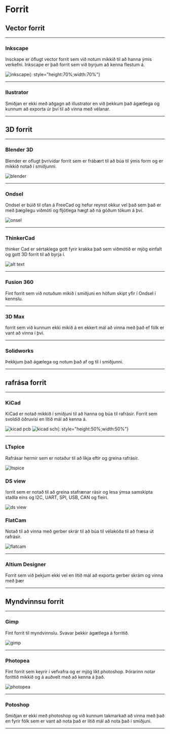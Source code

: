 # Forrit

## Vector forrit

---

### Inkscape

Insckape er öflugt vector forrit sem við notum mikkið til að hanna ýmis verkefni. Inkscape er það forrit sem við byrjum að kenna flestum á.

![inkscape](../assets/img/hugbun/inkscape.jpg){: style="height:70%;width:70%"}

---

### Ilustrator

Smiðjan er ekki með aðgagn að illustrator en við þekkum það ágætlega og kunnum að exporta úr því til að vinna með vélanar.

---


## 3D forrit

---

### Blender 3D

Blender er oflugt þvrívídar forrit sem er frábært til að búa til ýmis form og er mikkið notað í smiðjunni.

![blender](../assets/img/hugbun/blender.png)

---

### Ondsel

Ondsel er búið til ofan á FreeCad og hefur reynst okkur vel það sem það er með þægilegu viðmóti og fljótlega hægt að ná góðum tökum á því.

![onsel](../assets/img/hugbun/ondsel.png)

---

### ThinkerCad

thinker Cad er sértaklega gott fyrir krakka það sem viðmótið er mjög einfalt og gott 3D forrit til að byrja í.

![alt text](../assets/img/hugbun/thinkercad.png)

---

### Fusion 360

Fínt forrit sem við notuðum mikið í smiðjuni en höfum skipt yfir í Ondsel í kennslu.

---

### 3D Max

forrit sem við kunnum ekki mikið á en ekkert mál að vinna með það ef fólk er vant að vinna í því.

---

### Solidworks

Þekkjum það ágælega og notum það af og til í smiðjunni.

---

## rafrása forrit

---

### KiCad

KiCad er notað mikkið í smiðjuni til að hanna og búa til rafrásir. Forrit sem svoldið öðruvísi en lítið mál að kenna á.

![kicad pcb](../assets/img/hugbun/kicad_pcb.png)
![kicad sch](../assets/img/hugbun/kicad_sch.png){: style="height:50%;width:50%"}

---

### LTspice

Rafrásar hermir sem er notaður til að líkja eftir og greina rafrásir.

![ltspice](https://upload.wikimedia.org/wikipedia/commons/1/1e/Simulation_in_LTspice_of_a_three-phase_three-wire_wye-connected_unbalanced_ungrounded_non-linear_time-variant_device_supplied_by_a_three-phase_wye-connected_balanced_voltage_source_with_positive_phase_sequence.png)

### DS view

!orrit sem er notað til að greina stafrænar rásir og lesa ýmsa samskipta staðla eins og I2C, UART, SPI, USB, CAN og fleiri.

![ds view](https://www.dreamsourcelab.com/wp-content/uploads/2017/06/LA-key-en.png)

### FlatCam

Notað til að vinna með gerber skrár til að búa til vélakóða til að fræsa út rafrásir.

![flatcam](https://camo.githubusercontent.com/a82c0dbe4ed7763278b47d1d8e990e03ae62cc8aff897ac8473e9c51684d7fb4/68747470733a2f2f6269746275636b65742e6f72672f7265706f2f7a62626470672f696d616765732f323331333038373332322d636f707065725f636c6561725f312e706e67)

---

### Altium Designer

Forrit sem við þekjum ekki vel en lítið mál að exporta gerber skrám og vinna með þær

---

## Myndvinnsu forrit

---

### Gimp

Fínt forrit til myndvinnslu. Svavar þekkir ágætlega á forritið.

![gimp](../assets/img/hugbun/gimp.png)

---

### Photopea

Fínt forrit sem keyrir í vefvafra og er mjög líkt photoshop. Þórarinn notar forittið mikkið og á auðvelt með að kenna á það.

![photopea](../assets/img/hugbun/photopea.png)

---

### Potoshop

Smiðjan er ekki með photoshop og við kunnum takmarkað að vinna með það en fyrir fólk sem er vant að nota það er lítið mál að nota það í smiðjuni.

---